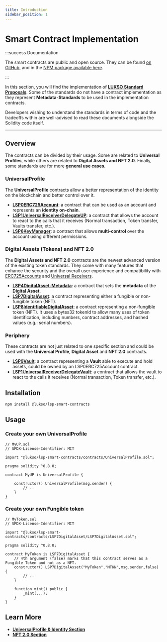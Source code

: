```yaml
---
title: Introduction
sidebar_position: 1
---
```


# Smart Contract Implementation

:::success Documentation

The smart contracts are public and open source. They can be found [on GitHub](https://github.com/lukso-network/lsp-smart-contracts), and in the [NPM package available here](https://www.npmjs.com/package/@lukso/lsp-smart-contracts).

:::

In this section, you will find the implementation of **[LUKSO Standard Proposals](../introduction.md)**. Some of the standards do not have a contract implementation as they represent **Metadata-Standards** to be used in the implementation contracts.

Developers wishing to understand the standards in terms of code and the tradeoffs within are well-advised to read these documents alongside the Solidity code itself.

---

## Overview

The contracts can be divided by their usage. Some are related to **Universal Profiles**, while others are related to **Digital Assets and NFT 2.0**. Finally, some standards are for more **general use cases**.

### UniversalProfile

The **UniversalProfile** contracts allow a better representation of the identity on the blockchain and better control over it.

- **[LSP0ERC725Account](./lsp0-erc725-account.md)**: a contract that can be used as an account and represents an **identity on-chain**.
- **[LSP1UniversalReceiverDelegateUP](./lsp1-universal-receiver-delegate-up.md)**: a contract that allows the account to react to the calls that it receives (Normal transaction, Token transfer, Vaults transfer, etc.).
- **[LSP6KeyManager](./lsp6-key-manager.md)**: a contract that allows **multi-control** over the account using different permissions.

### Digital Assets (Tokens) and NFT 2.0

The **Digital Assets and NFT 2.0** contracts are the newest advanced version of the existing token standards. They come with many features that enhance the security and the overall user experience and compatibility with [ERC725Accounts](../universal-profile/lsp0-erc725account) and [Universal Receivers](../generic-standards/lsp1-universal-receiver).

- **[LSP4DigitalAsset-Metadata](./lsp4-digital-asset-metadata)**: a contract that sets the **metadata** of the **Digital Asset**.
- **[LSP7DigitalAsset](./lsp7-digital-asset.md)**: a contract representing either a fungible or non-fungible token (NFT).
- **[LSP8IdentifiableDigitalAsset](./lsp8-identifiable-digital-asset.md)**: a contract representing a non-fungible token (NFT). It uses a bytes32 tokenId to allow many uses of token identification, including numbers, contract addresses, and hashed values (e.g.: serial numbers).

### Periphery

These contracts are not just related to one specific section and could be used with the **Universal Profile**, **Digital Asset** and **NFT 2.0** contracts.

- **[LSP9Vault](./lsp9-vault.md)**: a contract representing a **Vault** able to execute and hold assets, could be owned by an LSP0ERC725Account contract.
- **[LSP1UniversalReceiverDelegateVault](./lsp1-universal-receiver-delegate-vault.md)**: a contract that allows the vault to react to the calls it receives (Normal transaction, Token transfer, etc.).

## Installation

```bash
npm install @lukso/lsp-smart-contracts
```

## Usage

### Create your own UniversalProfile

```solidity
// MyUP.sol
// SPDX-License-Identifier: MIT

import "@lukso/lsp-smart-contracts/contracts/UniversalProfile.sol";

pragma solidity ^0.8.0;

contract MyUP is UniversalProfile {

    constructor() UniversalProfile(msg.sender) {
        // ..
    }
}
```

### Create your own Fungible token

```solidity
// MyToken.sol
// SPDX-License-Identifier: MIT

import "@lukso/lsp-smart-contracts/contracts/LSP7DigitalAsset/LSP7DigitalAsset.sol";

pragma solidity ^0.8.0;

contract MyToken is LSP7DigitalAsset {
    // 4th argument (false) marks that this contract serves as a Fungible Token and not as a NFT.
    constructor() LSP7DigitalAsset("MyToken","MTKN",msg.sender,false) {
        // ..
    }

    function mint() public {
        _mint(...);
    }
}
```

## Learn More

- **[UniversalProfile & Identity Section](https://youtu.be/SbTo_e3l_Lk?t=1727)**
- **[NFT 2.0 Section](https://youtu.be/hg1Ow6u9QVk)**

